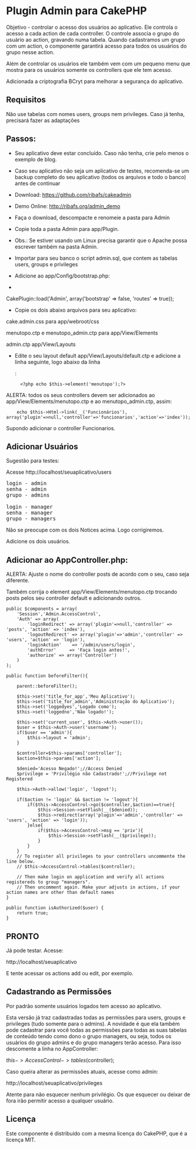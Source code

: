 # Plugin Admin para CakePHP

Objetivo - controlar o acesso dos usuários ao aplicativo. Ele controla o acesso a cada action de cada controller.
O controle associa o grupo do usuário ao action, gravando numa tabela. Quando cadastramos um grupo com um action, o componente garantirá acesso para todos os usuários do grupo nesse action.

Além de controlar os usuários ele também vem com um pequeno menu que mostra para os usuários somente os controllers que ele tem acesso.

Adicionada a criptografia BCryt para melhorar a segurança do aplicativo.


## Requisitos

Não use tabelas com nomes users, groups nem privileges. Caso já tenha, precisará fazer as adaptações


## Passos:

- Seu aplicativo deve estar concluído. Caso não tenha, crie pelo menos o exemplo de blog.

- Caso seu aplicativo não seja um aplicativo de testes, recomenda-se um backup completo do seu aplicativo (todos os arquivos e todo o banco) antes de continuar

- Download: https://github.com/ribafs/cakeadmin

- Demo Online: http://ribafs.org/admin_demo

- Faça o download, descompacte e renomeie a pasta para Admin

- Copie toda a pasta Admin para app/Plugin. 
- 
	Obs.: Se estiver usando um Linux precisa garantir que o Apache possa escrever também na pasta Admin.

- Importar para seu banco o script admin.sql, que contem as tabelas users, groups e privileges

- Adicione ao app/Config/bootstrap.php:
- 
CakePlugin::load('Admin', array('bootstrap' => false, 'routes' => true));

- Copie os dois abaixo arquivos para seu aplicativo:

cake.admin.css 	para app/webroot/css

menutopo.ctp e menutopo_admin.ctp para	app/View/Elements

admin.ctp 	app/View/Layouts
	

- Edite o seu layout default app/View/Layouts/default.ctp e adicione a linha seguinte, logo abaixo da linha <div id="header">:

		<?php echo $this->element('menutopo');?>

ALERTA: todos os seus controllers devem ser adicionados ao app/View/Elements/menutopo.ctp e ao menutopo_admin.ctp, assim:

		echo $this->Html->link(__('Funcionários'), array('plugin'=>null,'controller'=>'funcionarios','action'=>'index'));
Supondo adicionar o controller Funcionarios.


## Adicionar Usuários

Sugestão para testes:

Acesse
http://localhost/seuaplicativo/users
<pre>
login - admin	
senha - admin
grupo - admins

login - manager
senha - manager
grupo - managers
</pre>
Não se preocupe com os dois Notices acima. Logo corrigiremos.

Adicione os dois usuários.


## Adicionar ao AppController.php:

ALERTA: Ajuste o nome do controller posts de acordo com o seu, caso seja diferente.

Também corrija o element app/View/Elements/menutopo.ctp trocando posts pelos seu controller default e adicionando outros.

	public $components = array(
		'Session','Admin.AccessControl',
		'Auth' => array(
		    'loginRedirect' => array('plugin'=>null,'controller' => 'posts', 'action' => 'index'),
		    'logoutRedirect' => array('plugin'=>'admin','controller' => 'users', 'action' => 'login'),
			'loginAction'    => '/admin/users/login',
			'authError' 	=> 'Faça login antes!',
		    'authorize' => array('Controller')
		)
	);

	public function beforeFilter(){

		parent::beforeFilter();

		$this->set('title_for_app','Meu Aplicativo');
		$this->set('title_for_admin','Administração do Aplicativo');
		$this->set('loggedyes','Logado como');
		$this->set('loggedno','Não logado!');

		$this->set('current_user', $this->Auth->user());
		$user = $this->Auth->user('username');
		if($user == 'admin'){
			$this->layout = 'admin';
		}

		$controller=$this->params['controller'];
		$action=$this->params['action']; 

		$denied='Acesso Negado!';//Access Denied
		$privilege = 'Privilégio não Cadastrado!';//Privilege not Registered

        $this->Auth->allow('login', 'logout');

		if($action != 'login' && $action != 'logout'){
			if($this->AccessControl->go($controller,$action)==true){	
				$this->Session->setFlash(__($denied));							
				$this->redirect(array('plugin'=>'admin','controller' => 'users', 'action' => 'login'));	
			}else{
				if($this->AccessControl->msg == 'priv'){
					$this->Session->setFlash(__($privilege));
				}
			}
		}
		// To register all privileges to your controllers uncommente the line below. 
		// $this->AccessControl->tables($controller);

		// Then make login on application and verify all actions registereds to group "managers".
		// Then uncomment again. Make your adjusts in actions, if your action names are other than default names
	} 

	public function isAuthorized($user) {
		return true;
	}



## PRONTO

Já pode testar. Acesse:

http://localhost/seuaplicativo

E tente acessar os actions add ou edit, por exemplo.


## Cadastrando as Permissões

Por padrão somente usuários logados tem acesso ao aplicativo.

Esta versão já traz cadastradas todas as permissões para users, groups e privileges (tudo somente para o admins).
A novidade é que ela também pode cadastrar para você todas as permissões para todas as suas tabelas de conteúdo
tendo como dono o grupo managers, ou seja, todos os usuários do grupo admins e do grupo managers terão acesso.
Para isso descomente a linha no AppController:

$this->AccessControl->tables($controller);


Caso queira alterar as permissões atuais, acesse como admin:

http://localhost/seuaplicativo/privileges

Atente para não esquecer nenhum privilégio. Os que esquecer ou deixar de fora irão permitir acesso a qualquer usuário.


## Licença

Este componente é distribuído com a mesma licença do CakePHP, que é a licença MIT.


